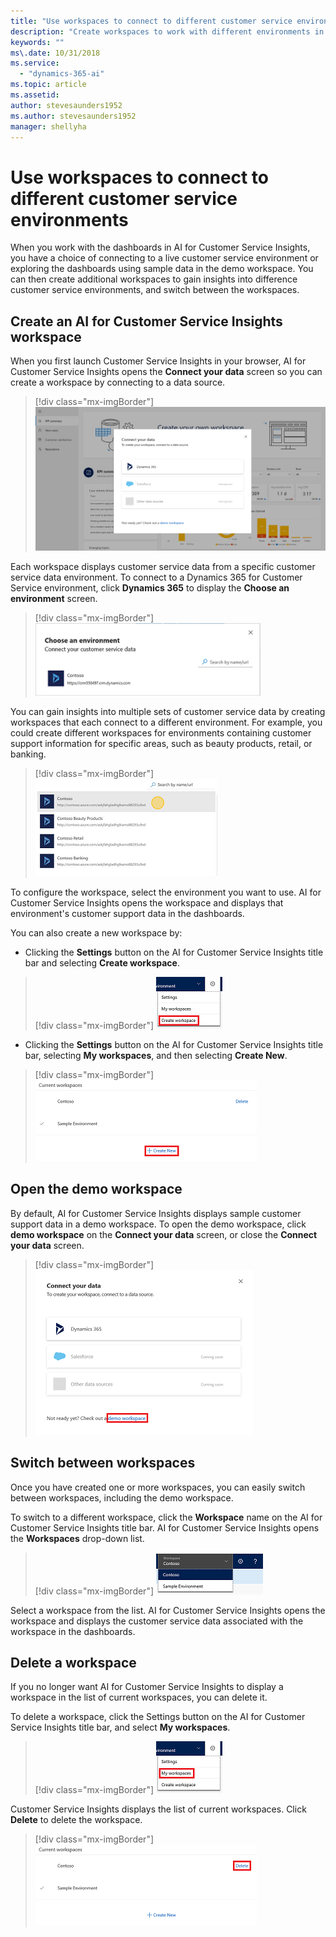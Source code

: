 ```yaml
---
title: "Use workspaces to connect to different customer service environments"
description: "Create workspaces to work with different environments in your customer service system."
keywords: ""
ms\.date: 10/31/2018
ms.service:
  - "dynamics-365-ai"
ms.topic: article
ms.assetid: 
author: stevesaunders1952
ms.author: stevesaunders1952
manager: shellyha
---
```


# Use workspaces to connect to different customer service environments

When you work with the dashboards in AI for Customer Service Insights, you have a choice of connecting to a live customer service environment or exploring the dashboards using sample data in the demo workspace. You can then create additional workspaces to gain insights into difference customer service environments, and switch between the workspaces.

## Create an AI for Customer Service Insights workspace

When you first launch Customer Service Insights in your browser, AI for Customer Service Insights opens the **Connect your data** screen so you can create a workspace by connecting to a data source.

> [!div class="mx-imgBorder"]
> ![Connect your data screen](media/ai-csi-qs-connect-data.png)

Each workspace displays customer service data from a specific customer service data environment. To connect to a Dynamics 365 for Customer Service environment, click **Dynamics 365** to display the **Choose an environment** screen.

> [!div class="mx-imgBorder"]
> ![Choose an environment screen](media/ai-csi-qs-choose-environment.png)

You can gain insights into multiple sets of customer service data by creating workspaces that each connect to a different environment. For example, you could create different workspaces for environments containing customer support information for specific areas, such as beauty products, retail, or banking.

> [!div class="mx-imgBorder"]
> ![Multiple environments](media/ai-csi-multiple-environments.png)

To configure the workspace, select the environment you want to use. AI for Customer Service Insights opens the workspace and displays that environment's customer support data in the dashboards.

You can also create a new workspace by:

* Clicking the **Settings** button on the AI for Customer Service Insights title bar and selecting **Create workspace**.

> [!div class="mx-imgBorder"]
> ![Create workspace](media/ai-csi-settings-create-workspace.png)

* Clicking the **Settings** button on the AI for Customer Service Insights title bar, selecting **My workspaces**, and then selecting **Create New**.

> [!div class="mx-imgBorder"]
> ![Create New](media/ai-csi-current-workspaces-create.png)

## Open the demo workspace

By default, AI for Customer Service Insights displays sample customer support data in a demo workspace. To open the demo workspace, click **demo workspace** on the **Connect your data** screen, or close the **Connect your data** screen.

> [!div class="mx-imgBorder"]
> ![Demo workspace](media/ai-csi-qs-demo-workspace.png)

## Switch between workspaces

Once you have created one or more workspaces, you can easily switch between workspaces, including the demo workspace.

To switch to a different workspace, click the **Workspace** name on the AI for Customer Service Insights title bar. AI for Customer Service Insights opens the **Workspaces** drop-down list.

> [!div class="mx-imgBorder"]
> ![Workspaces list](media/ai-csi-workspaces-list.png)

Select a workspace from the list. AI for Customer Service Insights opens the workspace and displays the customer service data associated with the workspace in the dashboards.

## Delete a workspace

If you no longer want AI for Customer Service Insights to display a workspace in the list of current workspaces, you can delete it.

To delete a workspace, click the Settings button on the AI for Customer Service Insights title bar, and select **My workspaces**.

> [!div class="mx-imgBorder"]
> ![My workspaces](media/ai-csi-settings-my-workspaces.png)

Customer Service Insights displays the list of current workspaces. Click **Delete** to delete the workspace.

> [!div class="mx-imgBorder"]
> ![Delete workspace](media/ai-csi-current-workspaces-delete.png)
